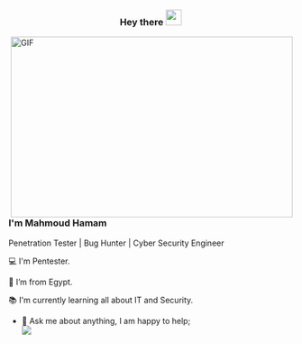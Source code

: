 <h3 align="center">
  Hey there 
  <img src="https://media.giphy.com/media/hvRJCLFzcasrR4ia7z/giphy.gif" width="28">
</h3>

 <img align="right" alt="GIF" src="https://github.com/abhisheknaiidu/abhisheknaiidu/blob/master/code.gif?raw=true" width="500" height="320" />
 
### I'm Mahmoud Hamam
Penetration Tester | Bug Hunter | Cyber Security Engineer 

:computer: I'm Pentester.

:house_with_garden: I’m from Egypt.

:books: I'm currently learning all about IT and Security.
  
- 💬 Ask me about anything, I am happy to help;<br>
<a href="https://linkedin.com/in/hamam-pentester/" target="_blank"> <img src="https://img.shields.io/badge/-Mahmoud%20Hamam-0077B5?style=for-the-badge&logo=Linkedin&logoColor=white"/></a>
